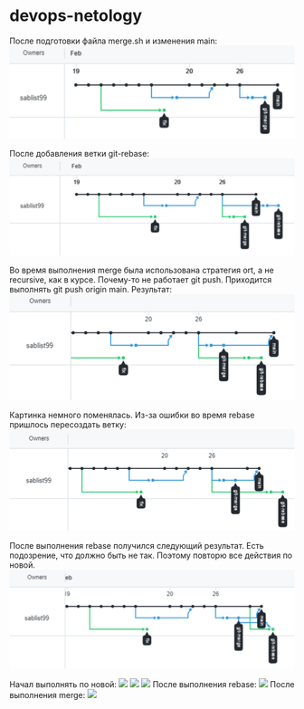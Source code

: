 # devops-netology

После подготовки файла merge.sh и изменения main:
![](img/02-git-03-branching-1.png)

После добавления ветки git-rebase:
![](img/02-git-03-branching-2.png)

Во время выполнения merge была использована стратегия ort, а не recursive, как в курсе. Почему-то не работает git push. Приходится выполнять git push origin main. Результат:
![](img/02-git-03-branching-3.png)

Картинка немного поменялась. Из-за ошибки во время rebase пришлось пересоздать ветку:
![](img/02-git-03-branching-4.png)

После выполнения rebase получился следующий результат. Есть подозрение, что должно быть не так. Поэтому повторю все действия по новой.
![](img/02-git-03-branching-5.png)

Начал выполнять по новой:
![](img/02-git-03-branching-6.png)
![](img/02-git-03-branching-7.png)
![](img/02-git-03-branching-8.png)
После выполнения rebase:
![](img/02-git-03-branching-9.png)
После выполнения merge:
![](img/02-git-03-branching-10.png)